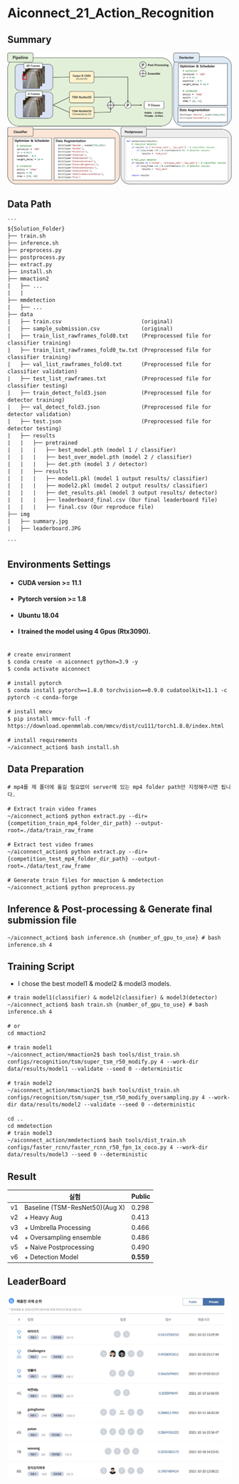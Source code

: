 # Aiconnect_21_Action_Recognition
 
## Summary 
![ex_screenshot](./img/summary.jpg)

## Data Path 

```
​```
${Solution_Folder}
├── train.sh
├── inference.sh
├── preprocess.py
├── postprocess.py
├── extract.py
├── install.sh
├── mmaction2
|   ├── ...
|   |
├── mmdetection
|   ├── ...
├── data
|   ├── train.csv                         (original)
|   ├── sample_submission.csv             (original)
|   ├── train_list_rawframes_fold0.txt    (Preprocessed file for classifier training)
|   ├── train_list_rawframes_fold0_tw.txt (Preprocessed file for classifier training)
|   ├── val_list_rawframes_fold0.txt      (Preprocessed file for classifier validation)
|   ├── test_list_rawframes.txt           (Preprocessed file for classifier testing)
|   ├── train_detect_fold3.json           (Preprocessed file for detector training)
|   ├── val_detect_fold3.json             (Preprocessed file for detector validation)
|   ├── test.json                         (Preprocessed file for detector testing)
|   ├── results
|   |   ├── pretrained
|   |   |   ├── best_model.pth (model 1 / classifier)
|   |   |   ├── best_over_model.pth (model 2 / classifier)
|   |   |   ├── det.pth (model 3 / detector)
|   |   ├── results
|   |   |   ├── model1.pkl (model 1 output results/ classifier)
|   |   |   ├── model2.pkl (model 2 output results/ classifier)
|   |   |   ├── det_results.pkl (model 3 output results/ detector)
|   |   |   ├── leaderboard_final.csv (Our final leaderboard file)
|   |   |   ├── final.csv (Our reproduce file)
├── img
|   ├── summary.jpg
|   ├── leaderboard.JPG

​```
```

## Environments Settings
- #### CUDA version >= 11.1
- #### Pytorch version >= 1.8
- #### Ubuntu 18.04
- #### I trained the model using 4 Gpus (Rtx3090).

```

# create environment
$ conda create -n aiconnect python=3.9 -y
$ conda activate aiconnect

# install pytorch
$ conda install pytorch==1.8.0 torchvision==0.9.0 cudatoolkit=11.1 -c pytorch -c conda-forge

# install mmcv
$ pip install mmcv-full -f https://download.openmmlab.com/mmcv/dist/cu111/torch1.8.0/index.html

# install requirements
~/aiconnect_action$ bash install.sh
```

## Data Preparation
```
# mp4를 제 폴더에 옮길 필요없이 server에 있는 mp4 folder path만 지정해주시면 됩니다.

# Extract train video frames
~/aiconnect_action$ python extract.py --dir={competition_train_mp4_folder_dir_path} --output-root=./data/train_raw_frame

# Extract test video frames
~/aiconnect_action$ python extract.py --dir={competition_test_mp4_folder_dir_path} --output-root=./data/test_raw_frame

# Generate train files for mmaction & mmdetection
~/aiconnect_action$ python preprocess.py
```

## Inference & Post-processing & Generate final submission file
```
~/aiconnect_action$ bash inference.sh {number_of_gpu_to_use} # bash inference.sh 4
```

## Training Script
- I chose the best model1 & model2 & model3 models. 
```
# train model1(classifier) & model2(classifier) & model3(detector)
~/aiconnect_action$ bash train.sh {number_of_gpu_to_use} # bash inference.sh 4

# or
cd mmaction2

# train model1
~/aiconnect_action/mmaction2$ bash tools/dist_train.sh configs/recognition/tsm/super_tsm_r50_modify.py 4 --work-dir data/results/model1 --validate --seed 0 --deterministic

# train model2
~/aiconnect_action/mmaction2$ bash tools/dist_train.sh configs/recognition/tsm/super_tsm_r50_modify_oversampling.py 4 --work-dir data/results/model2 --validate --seed 0 --deterministic

cd ..
cd mmdetection
# train model3
~/aiconnect_action/mmdetection$ bash tools/dist_train.sh configs/faster_rcnn/faster_rcnn_r50_fpn_1x_coco.py 4 --work-dir data/results/model3 --seed 0 --deterministic
```


## Result


|      | **실험**                                                     |**Public**          |
| ---- | ------------------------------------------------------------ | -------------------|
| v1   | Baseline  (TSM-ResNet50)(Aug X)                              | 0.298              |
| v2   | + Heavy Aug                                                  | 0.413              |
| v3   | + Umbrella Processing                                        | 0.466              |
| v4   | + Oversampling ensemble                                      | 0.486              |
| v5   | + Naive Postprocessing                                       | 0.490              |
| v6   | + Detection Model                                            | **0.559**          |


## LeaderBoard 
![ex_screenshot](./img/leaderboard.JPG)
